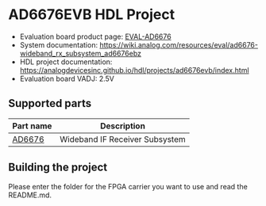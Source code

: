 # AD6676EVB HDL Project

- Evaluation board product page: [EVAL-AD6676](https://www.analog.com/eval-AD6676)
- System documentation: https://wiki.analog.com/resources/eval/ad6676-wideband_rx_subsystem_ad6676ebz
- HDL project documentation: https://analogdevicesinc.github.io/hdl/projects/ad6676evb/index.html
- Evaluation board VADJ: 2.5V

## Supported parts

| Part name                               | Description                    |
|-----------------------------------------|--------------------------------|
| [AD6676](https://www.analog.com/ad6676) | Wideband IF Receiver Subsystem |

## Building the project

Please enter the folder for the FPGA carrier you want to use and read the README.md.
